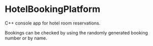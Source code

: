 # HotelBookingPlatform
C++ console app for hotel room reservations.

Bookings can be checked by using the randomly generated booking number or by name.
